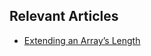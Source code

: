 ## Relevant Articles

- [Extending an Array’s Length](https://www.baeldung.com/java-array-add-element-at-the-end)
